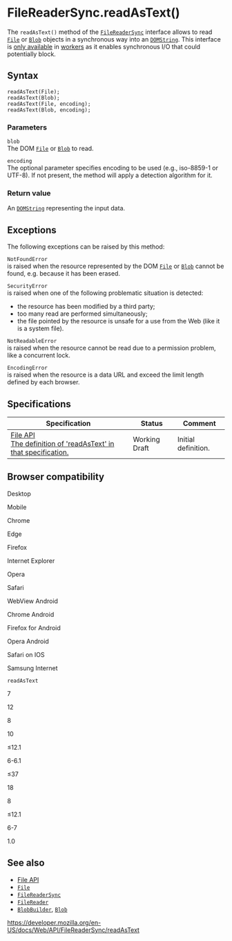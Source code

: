 # FileReaderSync.readAsText()

The `readAsText()` method of the [`FileReaderSync`](../filereadersync) interface allows to read [`File`](../file) or [`Blob`](../blob) objects in a synchronous way into an [`DOMString`](../domstring). This interface is [only available](../web_workers_api/functions_and_classes_available_to_workers) in [workers](../worker) as it enables synchronous I/O that could potentially block.

## Syntax

    readAsText(File);
    readAsText(Blob);
    readAsText(File, encoding);
    readAsText(Blob, encoding);

### Parameters

`blob`  
The DOM [`File`](../file) or [`Blob`](../blob) to read.

`encoding`  
The optional parameter specifies encoding to be used (e.g., iso-8859-1 or UTF-8). If not present, the method will apply a detection algorithm for it.

### Return value

An [`DOMString`](../domstring) representing the input data.

## Exceptions

The following exceptions can be raised by this method:

`NotFoundError`  
is raised when the resource represented by the DOM [`File`](../file) or [`Blob`](../blob) cannot be found, e.g. because it has been erased.

`SecurityError`  
is raised when one of the following problematic situation is detected:

- the resource has been modified by a third party;
- too many read are performed simultaneously;
- the file pointed by the resource is unsafe for a use from the Web (like it is a system file).

`NotReadableError`  
is raised when the resource cannot be read due to a permission problem, like a concurrent lock.

`EncodingError`  
is raised when the resource is a data URL and exceed the limit length defined by each browser.

## Specifications

<table><thead><tr class="header"><th>Specification</th><th>Status</th><th>Comment</th></tr></thead><tbody><tr class="odd"><td><a href="https://w3c.github.io/FileAPI/#dfn-readAsTextSync">File API<br />
<span class="small">The definition of 'readAsText' in that specification.</span></a></td><td><span class="spec-wd">Working Draft</span></td><td>Initial definition.</td></tr></tbody></table>

## Browser compatibility

Desktop

Mobile

Chrome

Edge

Firefox

Internet Explorer

Opera

Safari

WebView Android

Chrome Android

Firefox for Android

Opera Android

Safari on IOS

Samsung Internet

`readAsText`

7

12

8

10

≤12.1

6-6.1

≤37

18

8

≤12.1

6-7

1.0

## See also

- [File API](https://developer.mozilla.org/en-US/docs/API/File_API)
- [`File`](../file)
- [`FileReaderSync`](../filereadersync)
- [`FileReader`](../filereader)
- [`BlobBuilder`](../blobbuilder), [`Blob`](../blob)

<a href="https://developer.mozilla.org/en-US/docs/Web/API/FileReaderSync/readAsText" class="_attribution-link">https://developer.mozilla.org/en-US/docs/Web/API/FileReaderSync/readAsText</a>
